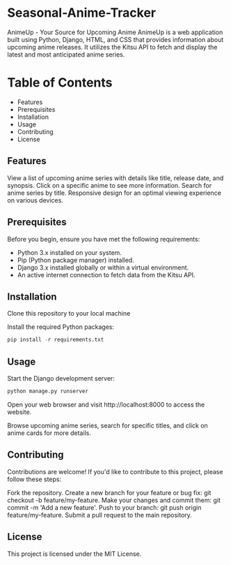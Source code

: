 # Seasonal-Anime-Tracker
AnimeUp - Your Source for Upcoming Anime
AnimeUp is a web application built using Python, Django, HTML, and CSS that provides information about upcoming anime releases. It utilizes the Kitsu API to fetch and display the latest and most anticipated anime series.
# Table of Contents
- Features
- Prerequisites
- Installation
- Usage
- Contributing
- License

## Features
View a list of upcoming anime series with details like title, release date, and synopsis.
Click on a specific anime to see more information.
Search for anime series by title.
Responsive design for an optimal viewing experience on various devices.

## Prerequisites
Before you begin, ensure you have met the following requirements:

- Python 3.x installed on your system.
- Pip (Python package manager) installed.
- Django 3.x installed globally or within a virtual environment.
- An active internet connection to fetch data from the Kitsu API.

## Installation
Clone this repository to your local machine

Install the required Python packages:

```python
pip install -r requirements.txt
```
## Usage
Start the Django development server:

```bash
python manage.py runserver
```
Open your web browser and visit http://localhost:8000 to access the website.

Browse upcoming anime series, search for specific titles, and click on anime cards for more details.

## Contributing
Contributions are welcome! If you'd like to contribute to this project, please follow these steps:

Fork the repository.
Create a new branch for your feature or bug fix: git checkout -b feature/my-feature.
Make your changes and commit them: git commit -m 'Add a new feature'.
Push to your branch: git push origin feature/my-feature.
Submit a pull request to the main repository.

## License
This project is licensed under the MIT License.
